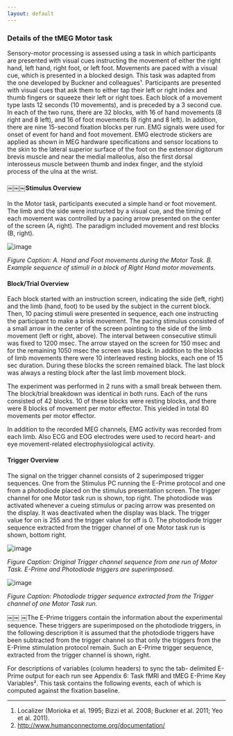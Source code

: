 ```yaml
---
layout: default
---
```


### Details of the tMEG Motor task

Sensory-motor processing is assessed using a task in which participants are presented with visual cues instructing the movement of either the right hand, left hand, right foot, or left foot. Movements are paced with a visual cue, which is presented in a blocked design. This task was adapted from the one developed by Buckner and colleagues¹. Participants are presented with visual cues that ask them to either tap their left or right index and thumb fingers or squeeze their left or right toes. Each block of a movement type lasts 12 seconds (10 movements), and is preceded by a 3 second cue. In each of the two runs, there are 32 blocks, with 16 of hand movements (8 right and 8 left), and 16 of foot movements (8 right and 8 left). In addition, there are nine 15-second fixation blocks per run. EMG signals were used for onset of event for hand and foot movement. EMG electrode stickers are applied as shown in MEG hardware specifications and sensor locations to the skin to the lateral superior surface of the foot on the extensor digitorum brevis muscle and near the medial malleolus, also the first dorsal interosseus muscle between thumb and index finger, and the styloid process of the ulna at the wrist.

#### ￼￼￼Stimulus Overview

In the Motor task, participants executed a simple hand or foot movement. The limb and the side were instructed by a visual cue, and the timing of each movement was controlled by a pacing arrow presented on the center of the screen (A, right). The paradigm included movement and rest blocks (B, right).

![image](/media/tutorial/shared/screen_shot_2015-09-15_at_14.21.52.png@200)

*Figure Caption: A. Hand and Foot movements during the Motor Task. B. Example sequence of stimuli in a block of Right Hand motor movements.*

#### Block/Trial Overview

Each block started with an instruction screen, indicating the side (left, right) and the limb (hand, foot) to be used by the subject in the current block. Then, 10 pacing stimuli were presented in sequence, each one instructing the participant to make a brisk movement. The pacing stimulus consisted of a small arrow in the center of the screen pointing to the side of the limb movement (left or right, above). The interval between consecutive stimuli was fixed to 1200 msec. The arrow stayed on the screen for 150 msec and for the remaining 1050 msec the screen was black.
In addition to the blocks of limb movements there were 10 interleaved resting blocks, each one of 15 sec duration. During these blocks the screen remained black. The last block was always a resting block after the last limb movement block.

The experiment was performed in 2 runs with a small break between them. The block/trial breakdown was identical in both runs. Each of the runs consisted of 42 blocks. 10 of these blocks were resting blocks, and there were 8 blocks of movement per motor effector. This yielded in total 80 movements per motor effector.

In addition to the recorded MEG channels, EMG activity was recorded from each limb. Also ECG and EOG electrodes were used to record heart- and eye movement-related electrophysiological activity.

#### Trigger Overview

The signal on the trigger channel consists of 2 superimposed trigger sequences. One from the Stimulus PC running the E-Prime protocol and one from a photodiode placed on the stimulus presentation screen. The trigger channel for one Motor task run is shown, top right.
The photodiode was activated whenever a cueing stimulus or pacing arrow was presented on the display. It was deactivated when the display was black. The trigger value for on is 255 and the trigger value for off is 0. The photodiode trigger sequence extracted from the trigger channel of one Motor task run is shown, bottom right.

![image](/media/tutorial/shared/screen_shot_2015-09-15_at_14.22.40.png@200)

*Figure Caption: Original Trigger channel sequence from one run of Motor Task. E-Prime and Photodiode triggers are superimposed.*

![image](/media/tutorial/shared/screen_shot_2015-09-15_at_14.22.49.png@200)

*Figure Caption: Photodiode trigger sequence extracted from the Trigger channel of one Motor Task run.*

￼￼
￼The E-Prime triggers contain the information about the experimental sequence. These triggers are superimposed on the photodiode triggers, in the following description it is assumed that the photodiode triggers have been subtracted from the trigger channel so that only the triggers from the E-Prime stimulation protocol remain. Such an E-Prime trigger sequence, extracted from the trigger channel is shown, right.

For descriptions of variables (column headers) to sync the tab- delimited E-Prime output for each run see Appendix 6: Task fMRI and tMEG E-Prime Key Variables². This task contains the following events, each of which is computed against the fixation baseline.

----
 1.  Localizer (Morioka et al. 1995; Bizzi et al. 2008; Buckner et al. 2011; Yeo et al. 2011).
 2.  http://www.humanconnectome.org/documentation/
